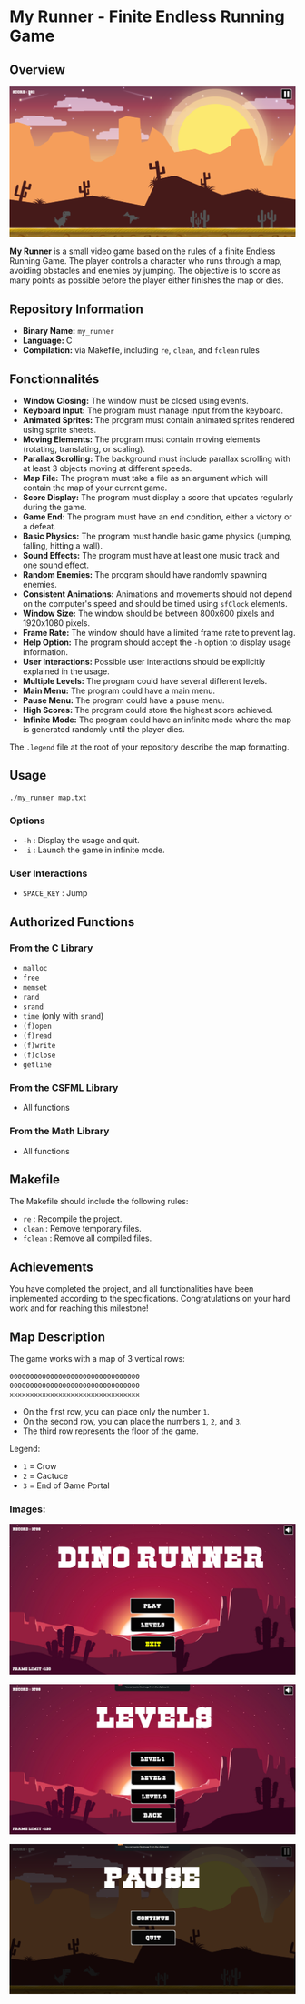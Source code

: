 # My Runner - Finite Endless Running Game

## Overview

![Game](images/game.png)

**My Runner** is a small video game based on the rules of a finite Endless Running Game. The player controls a character who runs through a map, avoiding obstacles and enemies by jumping. The objective is to score as many points as possible before the player either finishes the map or dies.

## Repository Information

- **Binary Name:** `my_runner`
- **Language:** C
- **Compilation:** via Makefile, including `re`, `clean`, and `fclean` rules

## Fonctionnalités

- **Window Closing:** The window must be closed using events.
- **Keyboard Input:** The program must manage input from the keyboard.
- **Animated Sprites:** The program must contain animated sprites rendered using sprite sheets.
- **Moving Elements:** The program must contain moving elements (rotating, translating, or scaling).
- **Parallax Scrolling:** The background must include parallax scrolling with at least 3 objects moving at different speeds.
- **Map File:** The program must take a file as an argument which will contain the map of your current game.
- **Score Display:** The program must display a score that updates regularly during the game.
- **Game End:** The program must have an end condition, either a victory or a defeat.
- **Basic Physics:** The program must handle basic game physics (jumping, falling, hitting a wall).
- **Sound Effects:** The program must have at least one music track and one sound effect.
- **Random Enemies:** The program should have randomly spawning enemies.
- **Consistent Animations:** Animations and movements should not depend on the computer's speed and should be timed using `sfClock` elements.
- **Window Size:** The window should be between 800x600 pixels and 1920x1080 pixels.
- **Frame Rate:** The window should have a limited frame rate to prevent lag.
- **Help Option:** The program should accept the `-h` option to display usage information.
- **User Interactions:** Possible user interactions should be explicitly explained in the usage.
- **Multiple Levels:** The program could have several different levels.
- **Main Menu:** The program could have a main menu.
- **Pause Menu:** The program could have a pause menu.
- **High Scores:** The program could store the highest score achieved.
- **Infinite Mode:** The program could have an infinite mode where the map is generated randomly until the player dies.

The `.legend` file at the root of your repository describe the map formatting.

## Usage

```
./my_runner map.txt
```

### Options

- `-h` : Display the usage and quit.
- `-i` : Launch the game in infinite mode.

### User Interactions

- `SPACE_KEY` : Jump

## Authorized Functions

### From the C Library
- `malloc`
- `free`
- `memset`
- `rand`
- `srand`
- `time` (only with `srand`)
- `(f)open`
- `(f)read`
- `(f)write`
- `(f)close`
- `getline`

### From the CSFML Library
- All functions

### From the Math Library
- All functions

## Makefile

The Makefile should include the following rules:
- `re` : Recompile the project.
- `clean` : Remove temporary files.
- `fclean` : Remove all compiled files.

## Achievements

You have completed the project, and all functionalities have been implemented according to the specifications. Congratulations on your hard work and for reaching this milestone!

## Map Description

The game works with a map of 3 vertical rows:

```
00000000000000000000000000000000
00000000000000000000000000000000
xxxxxxxxxxxxxxxxxxxxxxxxxxxxxxxx
```

- On the first row, you can place only the number `1`.
- On the second row, you can place the numbers `1`, `2`, and `3`.
- The third row represents the floor of the game.

Legend:
- `1` = Crow
- `2` = Cactuce
- `3` = End of Game Portal

### Images:

![menu](images/menu.png)

![levels](images/levels.png)

![pause](images/pause.png)
